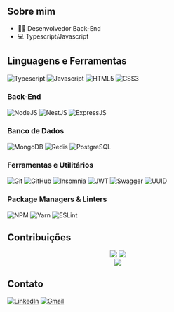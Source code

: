 ## Sobre mim
- 👨‍💻 Desenvolvedor Back-End
- 💻 Typescript/Javascript

## Linguagens e Ferramentas

<div style="display: inline_block">
  <img align="center" alt="Typescript" src="https://img.shields.io/badge/-TypeScript-3178C6?style=flat-square&logo=typescript&logoColor=white" />
  <img align="center" alt="Javascript" src="https://img.shields.io/badge/-JavaScript-F7DF1E?style=flat-square&logo=javascript&logoColor=black" />
  <img align="center" alt="HTML5" src="https://img.shields.io/badge/-HTML5-E34F26?style=flat-square&logo=html5&logoColor=white" />
  <img align="center" alt="CSS3" src="https://img.shields.io/badge/-CSS3-1572B6?style=flat-square&logo=css3&logoColor=white" />
</div>

### Back-End
<div style="display: inline_block">
  <img align="center" alt="NodeJS" src="https://img.shields.io/badge/-Node.js-339933?style=flat-square&logo=node.js&logoColor=white" />
  <img align="center" alt="NestJS" src="https://img.shields.io/badge/-NestJS-E0234E?style=flat-square&logo=nestjs&logoColor=white" />
  <img align="center" alt="ExpressJS" src="https://img.shields.io/badge/-Express.js-000000?style=flat-square&logo=express&logoColor=white" />
</div>

### Banco de Dados
<div style="display: inline_block">
  <img align="center" alt="MongoDB" src="https://img.shields.io/badge/-MongoDB-47A248?style=flat-square&logo=mongodb&logoColor=white" />
  <img align="center" alt="Redis" src="https://img.shields.io/badge/-Redis-DC382D?style=flat-square&logo=redis&logoColor=white" />
  <img align="center" alt="PostgreSQL" src="https://img.shields.io/badge/-PostgreSQL-336791?style=flat-square&logo=postgresql&logoColor=white" />
</div>

### Ferramentas e Utilitários
<div style="display: inline_block">
  <img align="center" alt="Git" src="https://img.shields.io/badge/-Git-F05032?style=flat-square&logo=git&logoColor=white" />
  <img align="center" alt="GitHub" src="https://img.shields.io/badge/-GitHub-181717?style=flat-square&logo=github&logoColor=white" />
  <img align="center" alt="Insomnia" src="https://img.shields.io/badge/-Insomnia-5849BE?style=flat-square&logo=insomnia&logoColor=white" />
  <img align="center" alt="JWT" src="https://img.shields.io/badge/-JWT-000000?style=flat-square&logo=json-web-tokens&logoColor=white" />
    <img align="center" alt="Swagger" src="https://img.shields.io/badge/-Swagger-85EA2D?style=flat-square&logo=swagger&logoColor=black" />
  <img align="center" alt="UUID" src="https://img.shields.io/badge/-UUID-338899?style=flat-square&logo=uuid&logoColor=white" />
</div>

### Package Managers & Linters
<div style="display: inline_block">
  <img align="center" alt="NPM" src="https://img.shields.io/badge/-NPM-CB3837?style=flat-square&logo=npm&logoColor=white" />
  <img align="center" alt="Yarn" src="https://img.shields.io/badge/-Yarn-2C8EBB?style=flat-square&logo=yarn&logoColor=white" />
  <img align="center" alt="ESLint" src="https://img.shields.io/badge/-ESLint-4B32C3?style=flat-square&logo=eslint&logoColor=white" />
</div>

## Contribuições
<div align="center">
  <img src="http://github-profile-summary-cards.vercel.app/api/cards/stats?username=ArthurPRocha&theme=dark"/>
  <img src="http://github-profile-summary-cards.vercel.app/api/cards/productive-time?username=ArthurPRocha&theme=dark&utcOffset=8"/>
</div>

<div align="center">
  <img src="https://github-readme-stats.vercel.app/api/top-langs/?username=ArthurPRocha&layout=compact&theme=dark"/>
</div>

## Contato
[![LinkedIn](https://img.shields.io/badge/-LinkedIn-0077B5?style=flat-square&logo=linkedin&logoColor=white)](seu_linkedin)
[![Gmail](https://img.shields.io/badge/-Gmail-D14836?style=flat-square&logo=gmail&logoColor=white)](mailto:arthurprochadev@gmail.com)
